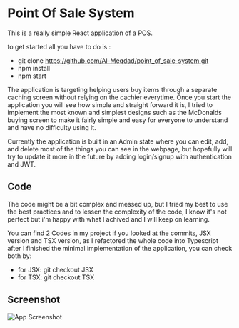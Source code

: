 
# Point Of Sale System

This is a really simple React application of a POS.

to get started all you have to do is :
 - git clone https://github.com/Al-Meqdad/point_of_sale-system.git
 - npm install
 - npm start

The application is targeting helping users buy items through a separate caching screen without relying on the cachier everytime.
Once you start the application you will see how simple and straight forward it is, I tried to implement the most known and simplest designs
such as the McDonalds buying screen to make it fairly simple and easy for everyone to understand and have no difficulty using it.

Currently the application is built in an Admin state where you can edit, add, and delete most of the things you can see in the webpage, but hopefully will try to 
update it more in the future by adding login/signup with authentication and JWT.
## Code

The code might be a bit complex and messed up, but I tried my best to use the best practices and to lessen the complexity of the code,
I know it's not perfect but i'm happy with what I achived and I will keep on learning.

You can find 2 Codes in my project if you looked at the commits, JSX version and TSX version, as I refactored the whole code into Typescript after I finished the minimal
implementation of the application, you can check both by:
- for JSX: git checkout JSX
- for TSX: git checkout TSX 


## Screenshot

![App Screenshot](https://i.postimg.cc/9QgzTyzw/Capture.png)

